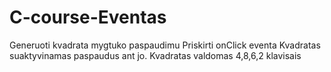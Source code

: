 # C-course-Eventas

Generuoti kvadrata mygtuko paspaudimu
Priskirti onClick eventa
Kvadratas suaktyvinamas paspaudus ant jo.
Kvadratas valdomas 4,8,6,2 klavisais
